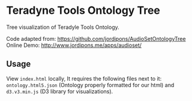 # Teradyne Tools Ontology Tree
Tree visualization of Teradyle Tools Ontology. 

Code adapted from: https://github.com/jordipons/AudioSetOntologyTree
  Online Demo: http://www.jordipons.me/apps/audioset/


## Usage
View `index.html` locally, It requires the following files next to it: `ontology.html5.json` (Ontology properly formatted for our html) and `d3.v3.min.js` (D3 library for visualizations).
